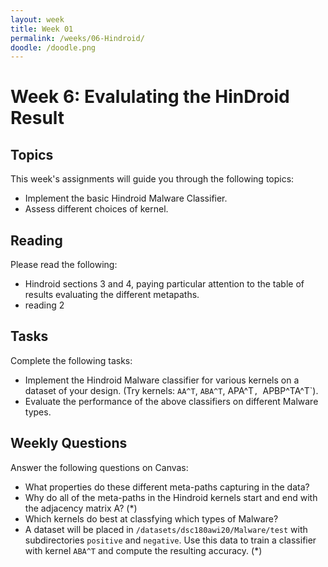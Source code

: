```yaml
---
layout: week
title: Week 01
permalink: /weeks/06-Hindroid/
doodle: /doodle.png
---
```


# Week 6: Evalulating the HinDroid Result

## Topics

This week's assignments will guide you through the following topics:
* Implement the basic Hindroid Malware Classifier.
* Assess different choices of kernel.

## Reading

Please read the following:
* Hindroid sections 3 and 4, paying particular
  attention to the table of results evaluating the different
  metapaths. 
* reading 2

## Tasks

Complete the following tasks:
* Implement the Hindroid Malware classifier for various kernels on a
  dataset of your design. (Try kernels: `AA^T`, `ABA^T`, APA^T`,
  `APBP^TA^T`).
* Evaluate the performance of the above classifiers on different
  Malware types.

## Weekly Questions

Answer the following questions on Canvas:

* What properties do these different meta-paths capturing in the data?
* Why do all of the meta-paths in the Hindroid kernels start and end
  with the adjacency matrix A? (*)
* Which kernels do best at classfying which types of Malware?
* A dataset will be placed in `/datasets/dsc180awi20/Malware/test`
  with subdirectories `positive` and `negative`. Use this data to
  train a classifier with kernel `ABA^T` and compute the resulting
  accuracy. (*)
  


